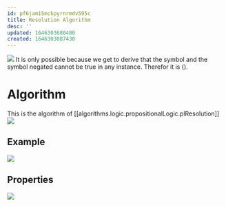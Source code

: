 ```yaml
---
id: pf6jam15mckpyrnrmdv595c
title: Resolution Algorithm
desc: ''
updated: 1646303680480
created: 1646303087430
---
```

![](/assets/images/2022-03-03-11-25-04.png)
It is only possible because we get to derive that the symbol and the symbol negated cannot be true in any instance. Therefor it is $()$.

# Algorithm
This is the algorithm of [[algorithms.logic.propositionalLogic.plResolution]]
![](/assets/images/2022-03-03-11-25-17.png)

## Example
![](/assets/images/2022-03-03-11-30-31.png)

## Properties 
![](/assets/images/2022-03-03-11-34-38.png)